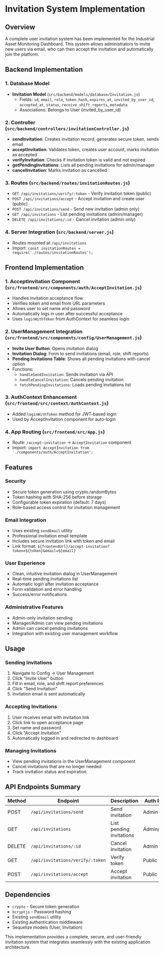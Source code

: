 # Invitation System Implementation

## Overview
A complete user invitation system has been implemented for the Industrial Asset Monitoring Dashboard. This system allows administrators to invite new users via email, who can then accept the invitation and automatically join the platform.

## Backend Implementation

### 1. Database Model
- **Invitation Model** (`src/backend/models/database/Invitation.js`)
  - Fields: `id`, `email`, `role`, `token_hash`, `expires_at`, `invited_by_user_id`, `accepted_at`, `status`, `receive_shift_reports`, `metadata`
  - Associations: Belongs to User (invited_by_user_id)

### 2. Controller (`src/backend/controllers/invitationController.js`)
- **sendInvitation**: Creates invitation record, generates secure token, sends email
- **acceptInvitation**: Validates token, creates user account, marks invitation as accepted
- **verifyInvitation**: Checks if invitation token is valid and not expired
- **getPendingInvitations**: Lists all pending invitations for admin/manager
- **cancelInvitation**: Marks invitation as cancelled

### 3. Routes (`src/backend/routes/invitationRoutes.js`)
- `GET /api/invitations/verify/:token` - Verify invitation token (public)
- `POST /api/invitations/accept` - Accept invitation and create user (public)
- `POST /api/invitations/send` - Send new invitation (admin only)
- `GET /api/invitations` - List pending invitations (admin/manager)
- `DELETE /api/invitations/:id` - Cancel invitation (admin only)

### 4. Server Integration (`src/backend/server.js`)
- Routes mounted at `/api/invitations`
- Import: `const invitationRoutes = require('./routes/invitationRoutes');`

## Frontend Implementation

### 1. AcceptInvitation Component (`src/frontend/src/components/auth/AcceptInvitation.js`)
- Handles invitation acceptance flow
- Verifies token and email from URL parameters
- Allows user to set name and password
- Automatically logs in user after successful acceptance
- Uses `loginWithToken` from AuthContext for seamless login

### 2. UserManagement Integration (`src/frontend/src/components/config/UserManagement.js`)
- **Invite User Button**: Opens invitation dialog
- **Invitation Dialog**: Form to send invitations (email, role, shift reports)
- **Pending Invitations Table**: Shows all pending invitations with cancel option
- Functions:
  - `handleSendInvitation`: Sends invitation via API
  - `handleCancelInvitation`: Cancels pending invitation
  - `fetchPendingInvitations`: Loads pending invitations list

### 3. AuthContext Enhancement (`src/frontend/src/context/AuthContext.js`)
- Added `loginWithToken` method for JWT-based login
- Used by AcceptInvitation component for auto-login

### 4. App Routing (`src/frontend/src/App.js`)
- Route: `/accept-invitation` → `AcceptInvitation` component
- Import: `import AcceptInvitation from './components/auth/AcceptInvitation';`

## Features

### Security
- Secure token generation using crypto.randomBytes
- Token hashing with SHA-256 before storage
- Configurable token expiration (default: 7 days)
- Role-based access control for invitation management

### Email Integration
- Uses existing `sendEmail` utility
- Professional invitation email template
- Includes secure invitation link with token and email
- Link format: `${frontendUrl}/accept-invitation?token=${token}&email=${email}`

### User Experience
- Clean, intuitive invitation dialog in UserManagement
- Real-time pending invitations list
- Automatic login after invitation acceptance
- Form validation and error handling
- Success/error notifications

### Administrative Features
- Admin-only invitation sending
- Manager/Admin can view pending invitations
- Admin can cancel pending invitations
- Integration with existing user management workflow

## Usage

### Sending Invitations
1. Navigate to Config → User Management
2. Click "Invite User" button
3. Fill in email, role, and shift report preferences
4. Click "Send Invitation"
5. Invitation email is sent automatically

### Accepting Invitations
1. User receives email with invitation link
2. Click link to open acceptance page
3. Set name and password
4. Click "Accept Invitation"
5. Automatically logged in and redirected to dashboard

### Managing Invitations
- View pending invitations in the UserManagement component
- Cancel invitations that are no longer needed
- Track invitation status and expiration

## API Endpoints Summary

| Method | Endpoint | Description | Auth Required |
|--------|----------|-------------|---------------|
| POST | `/api/invitations/send` | Send invitation | Admin |
| GET | `/api/invitations` | List pending invitations | Admin/Manager |
| DELETE | `/api/invitations/:id` | Cancel invitation | Admin |
| GET | `/api/invitations/verify/:token` | Verify token | Public |
| POST | `/api/invitations/accept` | Accept invitation | Public |

## Dependencies
- `crypto` - Secure token generation
- `bcryptjs` - Password hashing
- Existing `sendEmail` utility
- Existing authentication middleware
- Sequelize models (User, Invitation)

This implementation provides a complete, secure, and user-friendly invitation system that integrates seamlessly with the existing application architecture.